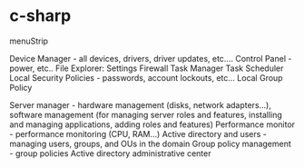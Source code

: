# c-sharp

menuStrip 

Device Manager - all devices, drivers, driver updates, etc....
Control Panel - power, etc..
File Explorer:
Settings
Firewall
Task Manager
Task Scheduler
Local Security Policies - passwords, account lockouts, etc...
Local Group Policy

Server manager - hardware management (disks, network adapters...), software management (for managing server roles and features, installing and managing applications, adding roles and features)
Performance monitor - performance monitoring (CPU, RAM...)
Active directory and users - managing users, groups, and OUs in the domain
Group policy management - group policies 
Active directory administrative center

